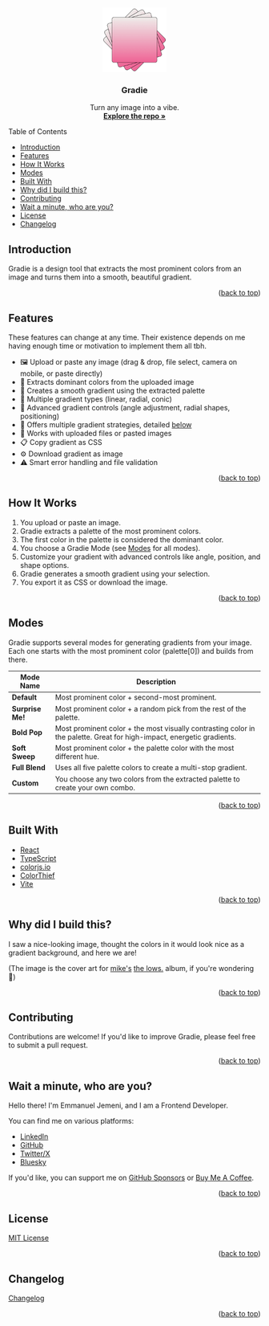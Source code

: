 <a id="readme-top"></a>

<br />
<div align="center">
  <a href="https://github.com/Jemeni11/Gradie"><img src="public/android-chrome-192x192.png" alt="Logo" width="128" height="128"></a>

<h3 align="center">Gradie</h3>

  <p align="center">
    Turn any image into a vibe.
    <br />
    <a href="https://github.com/Jemeni11/Gradie"><strong>Explore the repo »</strong></a>
    <br />
  </p>
</div>

Table of Contents

- [Introduction](#introduction)
- [Features](#features)
- [How It Works](#how-it-works)
- [Modes](#modes)
- [Built With](#built-with)
- [Why did I build this?](#why-did-i-build-this)
- [Contributing](#contributing)
- [Wait a minute, who are you?](#wait-a-minute-who-are-you)
- [License](#license)
- [Changelog](#changelog)

## Introduction

Gradie is a design tool that extracts the most prominent colors from an image and turns them into a smooth, beautiful gradient.

<p align="right">(<a href="#readme-top">back to top</a>)</p>

## Features

These features can change at any time. Their existence depends on me having enough time or motivation to implement them all tbh.

- 🖼️ Upload or paste any image (drag & drop, file select, camera on mobile, or paste directly)
- 🎨 Extracts dominant colors from the uploaded image
- 🌈 Creates a smooth gradient using the extracted palette
- 🔄 Multiple gradient types (linear, radial, conic)
- 🎯 Advanced gradient controls (angle adjustment, radial shapes, positioning)
- 🔧 Offers multiple gradient strategies, detailed [below](#modes)
- 📁 Works with uploaded files or pasted images
- 📋 Copy gradient as CSS
- ⚙️ Download gradient as image
- ⚠️ Smart error handling and file validation

<p align="right">(<a href="#readme-top">back to top</a>)</p>

## How It Works

1. You upload or paste an image.
2. Gradie extracts a palette of the most prominent colors.
3. The first color in the palette is considered the dominant color.
4. You choose a Gradie Mode (see [Modes](#modes) for all modes).
5. Customize your gradient with advanced controls like angle, position, and shape options.
6. Gradie generates a smooth gradient using your selection.
7. You export it as CSS or download the image.

<p align="right">(<a href="#readme-top">back to top</a>)</p>

## Modes

Gradie supports several modes for generating gradients from your image. Each one starts with the most prominent color (palette[0]) and builds from there.

| Mode Name        | Description                                                                                                            |
| ---------------- | ---------------------------------------------------------------------------------------------------------------------- |
| **Default**      | Most prominent color + second-most prominent.                                                                          |
| **Surprise Me!** | Most prominent color + a random pick from the rest of the palette.                                                     |
| **Bold Pop**     | Most prominent color + the most visually contrasting color in the palette. Great for high-impact, energetic gradients. |
| **Soft Sweep**   | Most prominent color + the palette color with the most different hue.                                                  |
| **Full Blend**   | Uses all five palette colors to create a multi-stop gradient.                                                          |
| **Custom**       | You choose any two colors from the extracted palette to create your own combo.                                         |

<p align="right">(<a href="#readme-top">back to top</a>)</p>

## Built With

- [React](https://reactjs.org/)
- [TypeScript](https://www.typescriptlang.org/)
- [colorjs.io](https://colorjs.io/)
- [ColorThief](https://lokeshdhakar.com/projects/color-thief/)
- [Vite](https://vitejs.dev/)

<p align="right">(<a href="#readme-top">back to top</a>)</p>

## Why did I build this?

I saw a nice-looking image, thought the colors in it would look nice as a gradient background, and here we are!

(The image is the cover art for [mike's](https://genius.com/artists/Mike-mike-stud) [the lows.](https://genius.com/albums/Mike-mike-stud/The-lows) album, if you're wondering 🫡)

<p align="right">(<a href="#readme-top">back to top</a>)</p>

## Contributing

Contributions are welcome! If you'd like to improve Gradie, please feel free to submit a pull request.

<p align="right">(<a href="#readme-top">back to top</a>)</p>

## Wait a minute, who are you?

Hello there! I'm Emmanuel Jemeni, and I am a Frontend Developer.

You can find me on various platforms:

- [LinkedIn](https://www.linkedin.com/in/emmanuel-jemeni)
- [GitHub](https://github.com/Jemeni11)
- [Twitter/X](https://twitter.com/Jemeni11_)
- [Bluesky](https://bsky.app/profile/jemeni11.bsky.social)

If you'd like, you can support me on [GitHub Sponsors](https://github.com/sponsors/Jemeni11/)
or [Buy Me A Coffee](https://www.buymeacoffee.com/jemeni11).

<p align="right">(<a href="#readme-top">back to top</a>)</p>

## License

[MIT License](LICENSE)

<p align="right">(<a href="#readme-top">back to top</a>)</p>

## Changelog

[Changelog](/CHANGELOG.md)

<p align="right">(<a href="#readme-top">back to top</a>)</p>
